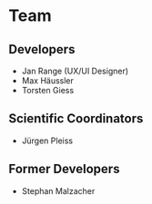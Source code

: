 # Team

## Developers

- Jan Range (UX/UI Designer)
- Max Häussler
- Torsten Giess

## Scientific Coordinators

- Jürgen Pleiss

## Former Developers

- Stephan Malzacher